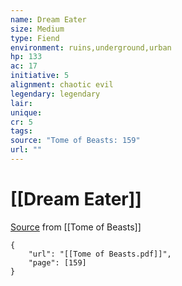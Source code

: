 ```yaml
---
name: Dream Eater
size: Medium
type: Fiend
environment: ruins,underground,urban
hp: 133
ac: 17
initiative: 5
alignment: chaotic evil
legendary: legendary
lair: 
unique: 
cr: 5
tags: 
source: "Tome of Beasts: 159"
url: ""
---
```

# [[Dream Eater]]

[Source](zotero://open-pdf/library/items/ULEQWHJM?page=159) from [[Tome of Beasts]]

```pdf
{
	"url": "[[Tome of Beasts.pdf]]",
	"page": [159]
}
```

